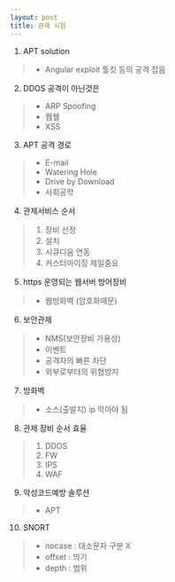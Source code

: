 ```yaml
---
layout: post
title: 관제 시험
---
```


1. APT solution
>- Angular exploit 툴킷 등의 공격 잡음


2. DDOS 공격이 아닌것은
>- ARP Spoofing 
>- 웹쉘
>- XSS


3. APT 공격 경로
>- E-mail
>- Watering Hole
>- Drive by Download
>- 사회공학


4. 관제서비스 순서
 >1. 장비 선정 
 >2. 설치
 >3. 시큐디움 연동
 >4. 커스터마이징 제일중요


5. https 운영되는 웹서버 방어장비
>- 웹방화벽 (암호화때문)


6. 보안관제 
>- NMS(보안장비 가용성)
>- 이벤트
>- 공격자의 빠른 차단
>- 외부로부터의 위협방지


7. 방화벽
>- 소스(출발지) ip 막아야 됨


8. 관제 장비 순서 효율
 >1. DDOS
 >2. FW
 >3. IPS
 >4. WAF


9. 악성코드예방 솔루션
>- APT


10. SNORT
>- nocase : 대소문자 구분 X
>- offset : 띄기
>- depth : 범위


